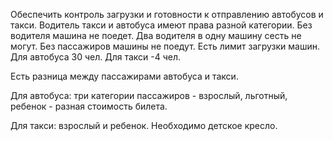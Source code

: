 Обеспечить контроль загрузки и готовности к отправлению автобусов и такси. Водитель такси и автобуса имеют права разной категории. Без водителя машина не поедет. Два водителя в одну машину сесть не могут. Без пассажиров машины не поедут. Есть лимит загрузки машин. Для автобуса 30 чел. Для такси -4 чел.

Есть разница между пассажирами автобуса и такси.

Для автобуса: три категории пассажиров - взрослый, льготный, ребенок - разная стоимость билета.

Для такси: взрослый и ребенок. Необходимо детское кресло.